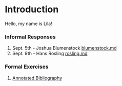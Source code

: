 # Introduction

Hello, my name is Lila! 

### Informal Responses

1. Sept. 5th - Joshua Blumenstock [blumenstock.md](blumenstock.md)
2. Sept. 9th - Hans Rosling [rosling.md](rosling.md)

### Formal Exercises

1. [Annotated Bibliography](...)
